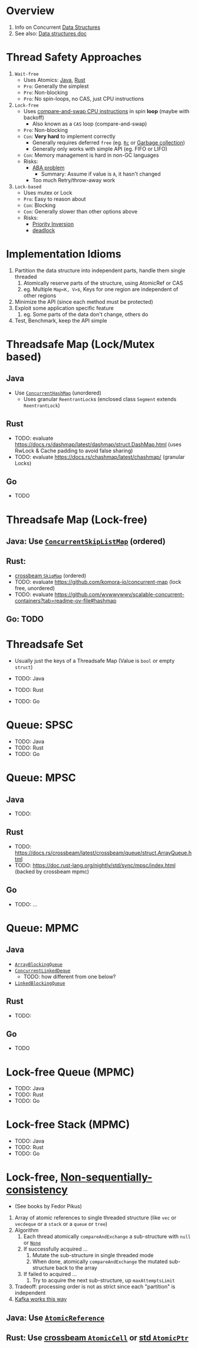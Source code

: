 # Overview
1. Info on Concurrent [Data Structures](https://en.wikipedia.org/wiki/Abstract_data_type)
1. See also: [Data structures doc](./data-structures.md)


# Thread Safety Approaches
1. `Wait-free`
    - Uses Atomics: [Java](https://docs.oracle.com/javase/tutorial/essential/concurrency/atomicvars.html), [Rust](https://doc.rust-lang.org/std/sync/atomic/index.html)
    - `Pro`: Generally the simplest
    - `Pro`: Non-blocking
    - `Pro`: No spin-loops, no CAS, just CPU instructions
1. `Lock-free`
    - Uses [compare-and-swap CPU instructions](https://en.wikipedia.org/wiki/Compare-and-swap) in spin **loop** (maybe with backoff)
        - Also known as a `CAS` loop (compare-and-swap)
    - `Pro`: Non-blocking
    - `Con`: **Very hard** to implement correctly
        - Generally requires deferred `free` (eg. [`Rc`](https://doc.rust-lang.org/std/rc/struct.Rc.html) or [Garbage collection](https://en.wikipedia.org/wiki/Garbage_collection_(computer_science)))
        - Generally only works with simple API (eg. FIFO or LIFO)
    - `Con`: Memory management is hard in non-GC languages
    - Risks:
        - [ABA problem](https://en.wikipedia.org/wiki/ABA_problem)
            - Summary: Assume if value is `A`, it hasn't changed
        - Too much Retry/throw-away work
1. `Lock-based`
    - Uses mutex or Lock
    - `Pro`: Easy to reason about
    - `Con`: Blocking
    - `Con`: Generally slower than other options above
    - Risks:
        - [Priority Inversion](https://en.wikipedia.org/wiki/Priority_inversion)
        - [deadlock](https://en.wikipedia.org/wiki/Deadlock)

# Implementation Idioms
1. Partition the data structure into independent parts, handle them single threaded
    1. Atomically reserve parts of the structure, using AtomicRef or CAS
    1. eg. Multiple `Map<K, V>`s, Keys for one region are independent of other regions
1. Minimize the API (since each method must be protected)
1. Exploit some application specific feature
    1. eg. Some parts of the data don't change, others do
1. Test, Benchmark, keep the API simple


# Threadsafe Map (Lock/Mutex based)

## Java
- Use [`ConcurrentHashMap`](https://docs.oracle.com/en%2Fjava%2Fjavase%2F22%2Fdocs%2Fapi%2F%2F/java.base/java/util/concurrent/ConcurrentHashMap.html) (unordered)
    - Uses granular `ReentrantLock`s (enclosed class `Segment` extends `ReentrantLock`)


## Rust
- TODO: evaluate https://docs.rs/dashmap/latest/dashmap/struct.DashMap.html (uses RwLock & Cache padding to avoid false sharing)
- TODO: evaluate https://docs.rs/chashmap/latest/chashmap/ (granular Locks)

## Go
- TODO


# Threadsafe Map (Lock-free)

## Java: Use [`ConcurrentSkipListMap`](https://docs.oracle.com/en%2Fjava%2Fjavase%2F22%2Fdocs%2Fapi%2F%2F/java.base/java/util/concurrent/ConcurrentSkipListMap.html) (ordered)

## Rust:
- [crossbeam `SkipMap`](https://docs.rs/crossbeam-skiplist/latest/crossbeam_skiplist/struct.SkipMap.html) (ordered)
- TODO: evaluate https://github.com/komora-io/concurrent-map (lock free, unordered)
- TODO: evaluate https://github.com/wvwwvwwv/scalable-concurrent-containers?tab=readme-ov-file#hashmap

## Go: TODO


# Threadsafe Set
- Usually just the keys of a Threadsafe Map (Value is `bool` or empty `struct`)

- TODO: Java
- TODO: Rust
- TODO: Go


# Queue: SPSC
- TODO: Java
- TODO: Rust
- TODO: Go


# Queue: MPSC

## Java
- TODO:

## Rust
- TODO: https://docs.rs/crossbeam/latest/crossbeam/queue/struct.ArrayQueue.html
- TODO: https://doc.rust-lang.org/nightly/std/sync/mpsc/index.html (backed by crossbeam mpmc)

## Go
- TODO: ...


# Queue: MPMC

## Java
- [`ArrayBlockingQueue`](https://docs.oracle.com/en%2Fjava%2Fjavase%2F22%2Fdocs%2Fapi%2F%2F/java.base/java/util/concurrent/ArrayBlockingQueue.html)
- [`ConcurrentLinkedDeque`](https://docs.oracle.com/en%2Fjava%2Fjavase%2F22%2Fdocs%2Fapi%2F%2F/java.base/java/util/concurrent/ConcurrentLinkedDeque.html)
    - TODO: how different from one below?
- [`LinkedBlockingQueue`](https://docs.oracle.com/en%2Fjava%2Fjavase%2F22%2Fdocs%2Fapi%2F%2F/java.base/java/util/concurrent/LinkedBlockingQueue.html)

## Rust
- TODO:

## Go
- TODO


# Lock-free Queue (MPMC)
- TODO: Java
- TODO: Rust
- TODO: Go


# Lock-free Stack (MPMC)
- TODO: Java
- TODO: Rust
- TODO: Go


# Lock-free, [Non-sequentially-consistency](./diagrams/sequential_consistency.png)
- (See books by Fedor Pikus)
1. Array of atomic references to single threaded structure (like `vec` or `vecdeque` or a `stack` or a `queue` or `tree`)
1. Algorithm
    1. Each thread atomically `compareAndExchange` a sub-structure with `null` or [`None`](https://doc.rust-lang.org/std/option/enum.Option.html#variant.None)
    1. If successfully acquired ...
        1. Mutate the sub-structure in single threaded mode
        1. When done, atomically `compareAndExchange` the mutated sub-structure back to the array
    1. If failed to acquired ...
        1. Try to acquire the next sub-structure, up `maxAttemptsLimit`
1. Tradeoff: processing order is not as strict since each "partition" is independent
1. [Kafka works this way](../kafka/architecture.md)

## Java: Use [`AtomicReference`](https://docs.oracle.com/en%2Fjava%2Fjavase%2F21%2Fdocs%2Fapi%2F%2F/java.base/java/util/concurrent/atomic/AtomicReference.html#compareAndExchange(V,V))

## Rust: Use [crossbeam `AtomicCell`](https://docs.rs/crossbeam/latest/crossbeam/atomic/struct.AtomicCell.html#method.compare_exchange) or [std `AtomicPtr`](https://doc.rust-lang.org/nightly/std/sync/atomic/struct.AtomicPtr.html#method.compare_exchange)
